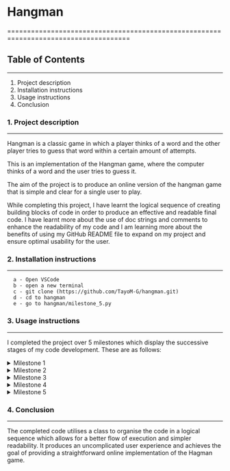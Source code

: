 # Hangman

=====================================================================================

## Table of Contents
----------------------------------------
1. Project description
2. Installation instructions
3. Usage instructions
4. Conclusion


### 1. Project description
----------------------------------------
Hangman is a classic game in which a player thinks of a word and the other player tries to guess that word within a certain amount of attempts.

This is an implementation of the Hangman game, where the computer thinks of a word and the user tries to guess it. 

The aim of the project is to produce an online version of the hangman game that is simple and clear for a single user to play.

While completing this project, I have learnt the logical sequence of creating building blocks of code in order to produce an effective and readable final code. I have learnt more about the use of doc strings and comments to enhance the readability of my code and I am learning more about the benefits of using my GitHub README file to expand on my project and ensure optimal usability for the user.

### 2. Installation instructions
---------------------------------------
      a - Open VSCode
      b - open a new terminal
      c - git clone (https://github.com/TayoM-G/hangman.git)
      d - cd to hangman
      e - go to hangman/milestone_5.py
      

### 3. Usage instructions
--------------------------------------

I completed the project over 5 milestones which display the successive stages of my code development. These are as follows:

<details>
<summary>Milestone 1</summary>
      
- Created new Github repo called __hangman__.
- Cloned new GitHub repo onto local system using [hangman](https://github.com/TayoM-G/hangman.git/) (https://github.com/TayoM-G/hangman.git/)

</details>

<details>
<summary> Milestone 2</summary>
      
- Milestone 2 cotninues from milestone 1.
- Defined a list of words.
- Chose a random word from the list by importing the _random module_ and using the _choice_ method.
- Assigned the random word to a variable called __'word'__ and printed the __'word'__ variable.
- Asked the user for input and assigned this to a variable called __'guess'__.
- Checked that the input was a single character using an _if-else_ statement.
- When _if_ condition met, printed a message to inform user that their input was accepted.
- When _if_ condition not met, _else_ block is executed and prints a message to inform user that their input was not accepted.
- Updated GitHub repo with code changes by staging, committing and pushing changes to my GitHub repo.

```python
import random

word_list = ['apple', 'pear', 'plum', 'orange', 'banana']
print(word_list)

word = random.choice(word_list)
print(word)

guess = input("Enter a single letter: ")

if len(guess) == 1 and guess.isalpha() == True:
    print("Good guess!")
else:
    print("Oops! That is not a valid input.")
```
</details>

<details>
<summary> Milestone 3</summary>

- Milestone 3 cotinues from milestone 2.
- Iteratively checked if the input was a valid guess:
  
  - Created a _while loop_ and set condition to _True_ to  ensure that the code runs continuously.
  - Used code detailed in milestone 2 in the body of the loop to ask the user for input, assign the user input to __'guess'__ variable and check the input is a single letter.
  - Used a _break_ clause to break out of the loop if __'guess'__ variable passes checks.
  - Used else block to print a message to inform the user if __'guess'__ does not pass checks.
  
- Checked whether the guess was in the word:
  
  - Created an _if_ statemnt to check if the guess is in the word.
  - Used a formatted string to print a messgae to inform the user that the guess is in the word.
  - Created a else block to print a message, using a formattted string, to inform the user when guess is not in the word.
    
- Created __check_guess__ and __ask_for_input__ functions to group relevant code:
  
  - __check_guess__ function has __'guess'__ passed in as a parameter and holds the code to check if the guess is in the word.
  - Used the _lower_ method to convert guess into lower case.
  - __ask_for_input__ function contains the code that iteratively checks if the input is a valid guess.
  - The __check_guess__ function is walled within the __ask_for_input__ function but it is executed outside of the _while_ loop.
- Updated GitHub repo with code changes by staging, committing and pushing changes to my GitHub repo.
  
```python
import random


word_list = ['apple', 'pear', 'plum', 'orange', 'banana']
word = random.choice(word_list)
print(word)


def check_guess(guess):
    """Checks if the letter guessed is in the random word.

    Parameters:

        guess (str): a single letter input from user.
    """
    guess = guess.lower()
    if guess in word:
        print(f"Good guess! {guess} is in the word.")
    else:
        print(f"Sorry, {guess} is not in the word. Try again.")


def ask_for_input():
    """Checks if user input is valid."""

    while True:
        guess = input("Enter a single letter: ")
        if len(guess) == 1 and guess.isalpha() == True:
           break
        else:
            print("Invalid letter. Please, enter a single alphabetical character.")
    check_guess(guess)
```
</details>

<details>
<summary> Milestone 4</summary>

- Milestone 4 continues from milestone 3.
- Created a class called __Hangman__:
  -  Initialised the class using ____init____ mehod and passed __'word_list'__ and __'num_lives'__ as parameters.
  -  Initialised the following attributes: __'word', 'word_guessed', 'num_letters', 'num_lives', 'word_list', 'list_of_guesses'__.
  -  Placed __check_guess__ function within the class as a method and passed __'guess'__ to the method as a parameter:
      - Created a _for_ loop that loops through each letter of the word.
      - Witihin the _for_ loop, I used an _if_ statement to check if the letter is equal to guess.
      - Used the _enummerate_ method to loop through and index each letter.
      - Reuced the variable __'num_letters'__ by one, outside of the _for_ loop.
      - When letter is __NOT__ in the word, used else block to reduce __'num_lives'__ by 1.
      - Printed a message to inform the user that the letter is not in the word and how many lives they have left.
  -  Placed __ask_for_input__ function within the class as a method:
      - Used _elif_ statement to check if __'guess'__ was already in the __'list_of_guesses'__.
      - Printed a message to inform the user that the guess has already been tried.
      - Used else block to call __check_guess__ method when single letter guess is not in __'ist_of_guesses'__.
      - Used _append_ method to add __'guess'__ to the __"list_of_guesses'__.
- Updated GitHub repo with code changes by staging, committing and pushing changes to my GitHub repo.

```python
import random


word_list = ['apple', 'pear', 'plum', 'orange', 'banana']
word = random.choice(word_list)
print(word)


class Hangman:
    def __init__(self, word_list, num_lives = 5):
        self.word = word
        self.word_guessed = ["_"] * len(word)
        self.num_letters = len(set(word))
        self.num_lives = num_lives
        self.word_list = word_list
        self.list_of_guesses = []

    def check_guess(self, guess):
        guess = guess.lower()
        if guess in word:
            print(f"Good guess! {guess} is in the word.")
            for index, letter in enumerate(word):
                if letter == guess:
                    self.word_guessed[index] = letter
            self.num_letters -= 1
        else:
            self.num_lives -= 1
            print(f"Sorry, {guess} is not in the word. Try again.")
            print(f"You have {self.num_lives} lives left")

    def ask_for_input(self):
        while True:
            guess = input("Enter a single letter: ")
            if len(guess) != 1 or guess.isalpha() == False:
                print("Invalid letter. Please, enter a single alphabetical character.")
            elif guess in self.list_of_guesses:
                print("You already tried that letter!")
            else:
                self.check_guess(guess)
                self.list_of_guesses.append(guess)

letter_guess = Hangman(['apple', 'pear', 'plum', 'orange', 'banana']) 
letter_guess.ask_for_input()
```
</details>

<details>
<summary> Milestone 5</summary>

- Coded the logic of the game:
  - Created a function called __play_game__ which takes in __'word_list__ as a parameter:
    - Created a variable valled __'num_lives'__ and assigned it a value of 5.
    - Created an instance of Hangman class and assigned it to a variable called __'game'__.
    - Passed __'word_list"__ and __'num_lives'__ as arguments to the __'game'__ object.
    - Used a _while_ loop set to _True_. Within this, I used an _if_ statement to check if __'num_lives'__ is 0. When this condiion is met, a messgae is printed to inform the user that they have lost the game.
    - Used _elif_ staatement to check if __'num_letters'__ is greater than 0. When this condition is met, the __ask_for_input__ method is called to continue the game.
    - Used _elif_ statement to check if __'num_lives'__ is not 0 and __'num_letters'__ is not greater than 0. When this condition is met, a message is printed to inform the user that they have won the game. 
- Called __play_game__ function with the list of words passed as an argument.
- Updated GitHub repo with code changes by staging, committing and pushing changes to my GitHub repo.

```python
import random # imports random module


word_list = ['apple', 'pear', 'plum', 'orange', 'banana']
word = random.choice(word_list) # chooses word from word_list at random


class Hangman:
    """A class used to execute Hangman game.

    Parameters:
    ----------
    num_lives: int 
               The number of lives the player has at the start of the game.
    word_list: list
               A list of words.

    Attributes:
    ----------
    word: str
          the word to be guessed, picked at random from word_list.
    word_guessed: list
                  A list of the letters of the word, with _ for each letter not yet guessed.
    num_letters:  int
                  The number of unique letters in the word that have not been guessed yet.
    num_lives: int
               The number of lives the player has at the start of the game.
    word_list: list
               A list of words.
    list_of_guesses: list
                     A list of the guesses that have already been tried.

    """

    def __init__(self, word_list, num_lives = 5):
        """
        Initialises attributes for the Hangman class.
        See class docstring for details of attributes.
        """
        self.word = word
        self.word_guessed = ["_"] * len(word)
        self.num_letters = len(set(word))
        self.num_lives = num_lives
        self.word_list = word_list
        self.list_of_guesses = []


    def _check_guess(self, guess):
        """This method checks that the letter guessed is in the word and replaces 
           corresponding '_' with the letter.

           Parameters:
           ----------
           guess: str
                  single letter entered by player.
        """
        guess = guess.lower() # converts the guess to lower case
        if guess in word: # checks if guess is int he random word chosen by the computer
            print(f"Good guess! {guess} is in the word.")
            for index, letter in enumerate(word): # loops through and indexes each letter of the word
                if letter == guess: # checks if letter is equal to guess
                    self.word_guessed[index] = letter # places the letter guessed in the corresponding index of the word to replace '_'
                    self.num_letters -= 1
            print(self.word_guessed)
        else:
            self.num_lives -= 1
            print(f"Sorry, {guess} is not in the word. Try again.")
            print(f"You have {self.num_lives} lives left")


    def ask_for_input(self):
        """This method asks the player to input a single letter, then checks that the 
           input is valid and has not been previouly entered. 
        """
        while True: # iterates over proceeding code 
            guess = input("Enter a single letter: ") # asks user or input and assigns the input to a variable called 'guess'
            if len(guess) != 1 or guess.isalpha() == False: # checks if the input is equal to 1 and is alphabetical
                print("Invalid letter. Please, enter a single alphabetical character.")
            elif guess in self.list_of_guesses: # checks if input has already been entered
                print("You already tried that letter!")
            else:
                self._check_guess(guess) # calls check_guess method
                self.list_of_guesses.append(guess) # appends guess to list_of_guesses
                break # breaks out of the while loop


def play_game(word_list):
    """This function executes the Hangman game and confirms whether the player has
       won or lost the game.

       Parameters:
       ----------
       word_list: list 
                  A list of words.
    """
    num_lives = 5
    game = Hangman(word_list, num_lives) # an instance of the Hangman class. Has word_list and num_lives passed as arguments
    while True: # iterates over proceeding code 
        if game.num_lives == 0: # checks if number of lives is 0
            print("You lost!")
            break
        elif game.num_letters > 0: # checks if number of letters is greater than 0
            game.ask_for_input()
        elif game.num_lives != 0 and game.num_letters == 0: # checks if number of lives is not 0 and number of letters is not gretaer than 0
            print("Congratulations. You won the game!")
            break


play_game(['apple', 'pear', 'plum', 'orange', 'banana'])

```
</details>

### 4. Conclusion
---------------------------------------------

The completed code utilises a class to organise the code in a logical sequence which allows for a better flow of execution and simpler readability. It produces an uncomplicated user experience and achieves the goal of providing a straightforward online implementation of the Hagman game.
